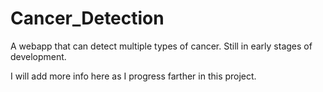 # Cancer_Detection
A webapp that can detect multiple types of cancer. Still in early stages of development.

I will add more info here as I progress farther in this project.

